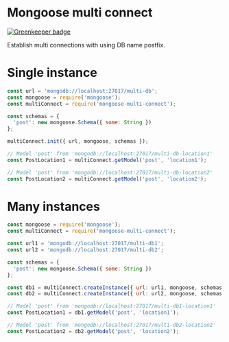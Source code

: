 # Mongoose multi connect

[![Greenkeeper badge](https://badges.greenkeeper.io/kozzztya/mongoose-multi-connect.svg)](https://greenkeeper.io/)

Establish multi connections with using DB name postfix. 

# Single instance

```js
const url = 'mongodb://localhost:27017/multi-db';
const mongoose = require('mongoose');
const multiConnect = require('mongoose-multi-connect');

const schemas = {
  'post': new mongoose.Schema({ some: String })
};

multiConnect.init({ url, mongoose, schemas });

// Model 'post' from 'mongodb://localhost:27017/multi-db-location1' 
const PostLocation1 = multiConnect.getModel('post', 'location1');

// Model 'post' from 'mongodb://localhost:27017/multi-db-location2' 
const PostLocation2 = multiConnect.getModel('post', 'location2');
```

# Many instances

```js
const mongoose = require('mongoose');
const multiConnect = require('mongoose-multi-connect');

const url1 = 'mongodb://localhost:27017/multi-db1';
const url2 = 'mongodb://localhost:27017/multi-db2';

const schemas = {
  'post': new mongoose.Schema({ some: String })
};

const db1 = multiConnect.createInstance({ url: url1, mongoose, schemas });
const db2 = multiConnect.createInstance({ url: url2, mongoose, schemas });

// Model 'post' from 'mongodb://localhost:27017/multi-db1-location1'
const PostLocation1 = db1.getModel('post', 'location1');

// Model 'post' from 'mongodb://localhost:27017/multi-db2-location2'
const PostLocation2 = db2.getModel('post', 'location2');
```